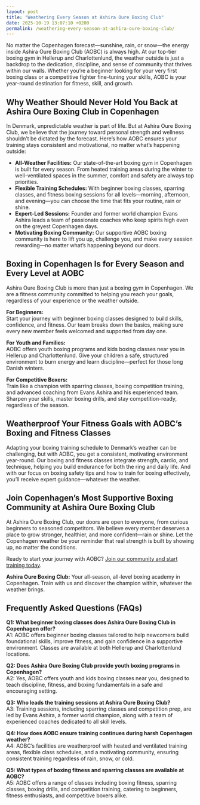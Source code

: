 ```yaml
---
layout: post
title: "Weathering Every Season at Ashira Oure Boxing Club"
date: 2025-10-19 13:07:10 +0200
permalink: /weathering-every-season-at-ashira-oure-boxing-club/
---
```

No matter the Copenhagen forecast—sunshine, rain, or snow—the energy inside Ashira Oure Boxing Club (AOBC) is always high. At our top-tier boxing gym in Hellerup and Charlottenlund, the weather outside is just a backdrop to the dedication, discipline, and sense of community that thrives within our walls. Whether you’re a beginner looking for your very first boxing class or a competitive fighter fine-tuning your skills, AOBC is your year-round destination for fitness, skill, and growth.

## Why Weather Should Never Hold You Back at Ashira Oure Boxing Club in Copenhagen

In Denmark, unpredictable weather is part of life. But at Ashira Oure Boxing Club, we believe that the journey toward personal strength and wellness shouldn’t be dictated by the forecast. Here’s how AOBC ensures your training stays consistent and motivational, no matter what’s happening outside:

- **All-Weather Facilities:** Our state-of-the-art boxing gym in Copenhagen is built for every season. From heated training areas during the winter to well-ventilated spaces in the summer, comfort and safety are always top priorities.
- **Flexible Training Schedules:** With beginner boxing classes, sparring classes, and fitness boxing sessions for all levels—morning, afternoon, and evening—you can choose the time that fits your routine, rain or shine.
- **Expert-Led Sessions:** Founder and former world champion Evans Ashira leads a team of passionate coaches who keep spirits high even on the greyest Copenhagen days.
- **Motivating Boxing Community:** Our supportive AOBC boxing community is here to lift you up, challenge you, and make every session rewarding—no matter what’s happening beyond our doors.

## Boxing in Copenhagen Is for Every Season and Every Level at AOBC

Ashira Oure Boxing Club is more than just a boxing gym in Copenhagen. We are a fitness community committed to helping you reach your goals, regardless of your experience or the weather outside.

**For Beginners:**  
Start your journey with beginner boxing classes designed to build skills, confidence, and fitness. Our team breaks down the basics, making sure every new member feels welcomed and supported from day one.

**For Youth and Families:**  
AOBC offers youth boxing programs and kids boxing classes near you in Hellerup and Charlottenlund. Give your children a safe, structured environment to burn energy and learn discipline—perfect for those long Danish winters.

**For Competitive Boxers:**  
Train like a champion with sparring classes, boxing competition training, and advanced coaching from Evans Ashira and his experienced team. Sharpen your skills, master boxing drills, and stay competition-ready, regardless of the season.

## Weatherproof Your Fitness Goals with AOBC’s Boxing and Fitness Classes

Adapting your boxing training schedule to Denmark’s weather can be challenging, but with AOBC, you get a consistent, motivating environment year-round. Our boxing and fitness classes integrate strength, cardio, and technique, helping you build endurance for both the ring and daily life. And with our focus on boxing safety tips and how to train for boxing effectively, you’ll receive expert guidance—whatever the weather.

## Join Copenhagen’s Most Supportive Boxing Community at Ashira Oure Boxing Club

At Ashira Oure Boxing Club, our doors are open to everyone, from curious beginners to seasoned competitors. We believe every member deserves a place to grow stronger, healthier, and more confident—rain or shine. Let the Copenhagen weather be your reminder that real strength is built by showing up, no matter the conditions.

Ready to start your journey with AOBC? [Join our community and start training today](https://www.ashiraoure.com/).

**Ashira Oure Boxing Club:** Your all-season, all-level boxing academy in Copenhagen. Train with us and discover the champion within, whatever the weather brings.

## Frequently Asked Questions (FAQs)

**Q1: What beginner boxing classes does Ashira Oure Boxing Club in Copenhagen offer?**  
A1: AOBC offers beginner boxing classes tailored to help newcomers build foundational skills, improve fitness, and gain confidence in a supportive environment. Classes are available at both Hellerup and Charlottenlund locations.

**Q2: Does Ashira Oure Boxing Club provide youth boxing programs in Copenhagen?**  
A2: Yes, AOBC offers youth and kids boxing classes near you, designed to teach discipline, fitness, and boxing fundamentals in a safe and encouraging setting.

**Q3: Who leads the training sessions at Ashira Oure Boxing Club?**  
A3: Training sessions, including sparring classes and competition prep, are led by Evans Ashira, a former world champion, along with a team of experienced coaches dedicated to all skill levels.

**Q4: How does AOBC ensure training continues during harsh Copenhagen weather?**  
A4: AOBC’s facilities are weatherproof with heated and ventilated training areas, flexible class schedules, and a motivating community, ensuring consistent training regardless of rain, snow, or cold.

**Q5: What types of boxing fitness and sparring classes are available at AOBC?**  
A5: AOBC offers a range of classes including boxing fitness, sparring classes, boxing drills, and competition training, catering to beginners, fitness enthusiasts, and competitive boxers alike.

<script type="application/ld+json">
{
  "@context": "https://schema.org",
  "@type": "BlogPosting",
  "headline": "Weathering Every Season at Ashira Oure Boxing Club",
  "description": "Discover how Ashira Oure Boxing Club in Copenhagen offers year-round boxing classes, fitness workouts, sparring, and competition prep for all levels and ages, regardless of the weather.",
  "author": {
    "@type": "Person",
    "name": "Evans Ashira"
  },
  "publisher": {
    "@type": "Person",
    "name": "Evans Ashira"
  },
  "datePublished": "2024-06-01",
  "mainEntityOfPage": {
    "@type": "WebPage",
    "@id": "https://www.ashiraoure.com/blog/weathering-every-season"
  },
  "keywords": "ashira oure boxing club, ashira oure, aobc, evans ashira, ashira boxing, boxing club copenhagen, boxing gym copenhagen, boxing copenhagen, hellerup boxing gym, copenhagen boxing club, bokseklub københavn, beginner boxing classes, boxing club for beginners, boxing academy, youth boxing, kids boxing near me, boxing classes, sparring classes, boxing competition training, boxing training for kids, amateur boxing club, ashira wellness, boxing fitness, fitness boxing, gym with boxing, boxing and fitness classes, boxing community, boxing drills, boxing sparring rules, boxing workout plan, boxing training schedule, boxing safety tips, first boxing class",
  "articleBody": "No matter the Copenhagen forecast—sunshine, rain, or snow—the energy inside Ashira Oure Boxing Club (AOBC) is always high. At our top-tier boxing gym in Hellerup and Charlottenlund, the weather outside is just a backdrop to the dedication, discipline, and sense of community that thrives within our walls. Whether you’re a beginner looking for your very first boxing class or a competitive fighter fine-tuning your skills, AOBC is your year-round destination for fitness, skill, and growth.\n\nIn Denmark, unpredictable weather is part of life. But at Ashira Oure Boxing Club, we believe that the journey toward personal strength and wellness shouldn’t be dictated by the forecast. Here’s how AOBC ensures your training stays consistent and motivational, no matter what’s happening outside:\n\n- All-Weather Facilities: Our state-of-the-art boxing gym in Copenhagen is built for every season. From heated training areas during the winter to well-ventilated spaces in the summer, comfort and safety are always top priorities.\n- Flexible Training Schedules: With beginner boxing classes, sparring classes, and fitness boxing sessions for all levels—morning, afternoon, and evening—you can choose the time that fits your routine, rain or shine.\n- Expert-Led Sessions: Founder and former world champion Evans Ashira leads a team of passionate coaches who keep spirits high even on the greyest Copenhagen days.\n- Motivating Boxing Community: Our supportive AOBC boxing community is here to lift you up, challenge you, and make every session rewarding—no matter what’s happening beyond our doors.\n\nAshira Oure Boxing Club is more than just a boxing gym in Copenhagen. We are a fitness community committed to helping you reach your goals, regardless of your experience or the weather outside.\n\nFor Beginners: Start your journey with beginner boxing classes designed to build skills, confidence, and fitness. Our team breaks down the basics, making sure every new member feels welcomed and supported from day one.\n\nFor Youth and Families: AOBC offers youth boxing programs and kids boxing classes near you in Hellerup and Charlottenlund. Give your children a safe, structured environment to burn energy and learn discipline—perfect for those long Danish winters.\n\nFor Competitive Boxers: Train like a champion with sparring classes, boxing competition training, and advanced coaching from Evans Ashira and his experienced team. Sharpen your skills, master boxing drills, and stay competition-ready, regardless of the season.\n\nAdapting your boxing training schedule to Denmark’s weather can be challenging, but with AOBC, you get a consistent, motivating environment year-round. Our boxing and fitness classes integrate strength, cardio, and technique, helping you build endurance for both the ring and daily life. And with our focus on boxing safety tips and how to train for boxing effectively, you’ll receive expert guidance—whatever the weather.\n\nAt Ashira Oure Boxing Club, our doors are open to everyone, from curious beginners to seasoned competitors. We believe every member deserves a place to grow stronger, healthier, and more confident—rain or shine. Let the Copenhagen weather be your reminder that real strength is built by showing up, no matter the conditions.\n\nReady to start your journey with AOBC? Join our community and start training today."
}
</script>

<script type="application/ld+json">
{
  "@context": "https://schema.org",
  "@type": "FAQPage",
  "mainEntity": [
    {
      "@type": "Question",
      "name": "What beginner boxing classes does Ashira Oure Boxing Club in Copenhagen offer?",
      "acceptedAnswer": {
        "@type": "Answer",
        "text": "AOBC offers beginner boxing classes tailored to help newcomers build foundational skills, improve fitness, and gain confidence in a supportive environment. Classes are available at both Hellerup and Charlottenlund locations."
      }
    },
    {
      "@type": "Question",
      "name": "Does Ashira Oure Boxing Club provide youth boxing programs in Copenhagen?",
      "acceptedAnswer": {
        "@type": "Answer",
        "text": "Yes, AOBC offers youth and kids boxing classes near you, designed to teach discipline, fitness, and boxing fundamentals in a safe and encouraging setting."
      }
    },
    {
      "@type": "Question",
      "name": "Who leads the training sessions at Ashira Oure Boxing Club?",
      "acceptedAnswer": {
        "@type": "Answer",
        "text": "Training sessions, including sparring classes and competition prep, are led by Evans Ashira, a former world champion, along with a team of experienced coaches dedicated to all skill levels."
      }
    },
    {
      "@type": "Question",
      "name": "How does AOBC ensure training continues during harsh Copenhagen weather?",
      "acceptedAnswer": {
        "@type": "Answer",
        "text": "AOBC’s facilities are weatherproof with heated and ventilated training areas, flexible class schedules, and a motivating community, ensuring consistent training regardless of rain, snow, or cold."
      }
    },
    {
      "@type": "Question",
      "name": "What types of boxing fitness and sparring classes are available at AOBC?",
      "acceptedAnswer": {
        "@type": "Answer",
        "text": "AOBC offers a range of classes including boxing fitness, sparring classes, boxing drills, and competition training, catering to beginners, fitness enthusiasts, and competitive boxers alike."
      }
    }
  ]
}
</script>
